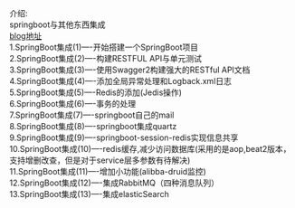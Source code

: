 介绍:<br/>
springboot与其他东西集成<br/>
<a href="http://kyrene.me">blog地址</a><br/>
1.SpringBoot集成(1)—-开始搭建一个SpringBoot项目<br/>
2.SpringBoot集成(2)—-构建RESTFUL API与单元测试<br/>
3.SpringBoot集成(3)—-使用Swagger2构建强大的RESTful API文档<br/>
4.SpringBoot集成(4)—-添加全局异常处理和Logback.xml日志<br/>
5.SpringBoot集成(5)—-Redis的添加(Jedis操作)<br/>
6.SpringBoot集成(6)—-事务的处理<br/>
7.SpringBoot集成(7)—-springboot自己的mail<br/>
8.SpringBoot集成(8)—-springboot集成quartz<br/>
9.SpringBoot集成(9)—-springboot-session-redis实现信息共享<br/>
10.SpringBoot集成(10)—-redis缓存,减少访问数据库(采用的是aop,beat2版本，支持增删改查，但是对于service层多参数有待解决)<br/>
11.SpringBoot集成(11)—-增加小功能(alibba-druid监控)<br/>
12.SpringBoot集成(12)—-集成RabbitMQ（四种消息队列）<br/>
13.SpringBoot集成(13)—-集成elasticSearch<br/>